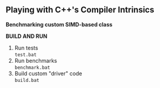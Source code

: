 ## **Playing with C++'s Compiler Intrinsics**
**Benchmarking custom SIMD-based class**

**BUILD AND RUN**                 

1. Run tests<br>
`test.bat`
2. Run benchmarks<br>
`benchmark.bat`
3. Build custom "driver" code<br>
`build.bat`
